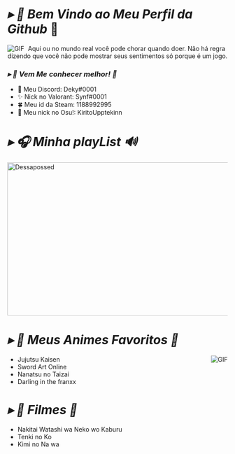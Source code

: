 
#                                                                    *▸ 🍂 Bem Vindo ao Meu Perfil da Github* 🍃

<img align="left" alt="GIF" src="https://i.redd.it/aym1gqxv0eo71.gif" />
<p align="center"> Aqui ou no mundo real você pode chorar quando doer. Não há regra dizendo que você não pode mostrar seus sentimentos só porque é um jogo.

###  *▸ 🚩 Vem Me conhecer melhor! 🎻*

- 🌱 Meu Discord: Deky#0001
- ✨ Nick no Valorant: Synf#0001
- 🍀 Meu id da Steam: 1188992995
- 🌠 Meu nick no Osu!: KiritoUpptekinn

#                                                                    *▸ 🎧 Minha playList 🔊*

</p>
<a href="https://open.spotify.com/user/31rixvqa36wivjxrxbh3exixi7vy" target="blank"><img align="center" src=https://i.pinimg.com/originals/46/2e/87/462e8760149728015a5e671e05becc6d.gif alt="Dessapossed" height="350" width="1012" /></a>
</p>     

#                                                                    *▸ 🔎 Meus Animes Favoritos 🎉*

<img align="right" alt="GIF" src="https://cdn.discordapp.com/attachments/921306445893472266/963668700593004544/ba9c974edabed08eaf383adee8c100a1.gif" />

- Jujutsu Kaisen
- Sword Art Online
- Nanatsu no Taizai
- Darling in the franxx
# *▸ 🎥 Filmes 📼*
- Nakitai Watashi wa Neko wo Kaburu
- Tenki no Ko
- Kimi no Na wa
